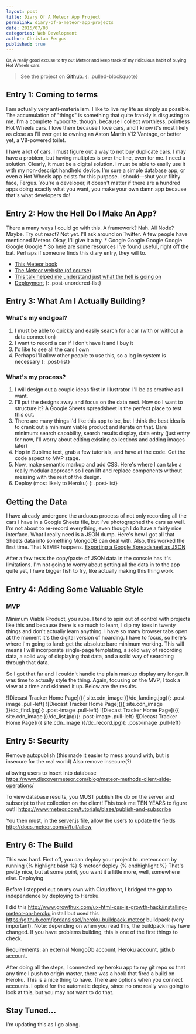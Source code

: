 ```yaml
---
layout: post
title: Diary Of A Meteor App Project
permalink: diary-of-a-meteor-app-projects
date: 2015/07/03 
categories: Web Development
author: Christan Fergus
published: true
---
```

<small>Or, A really good excuse to try out Meteor and keep track of my ridiculous habit of buying Hot Wheels cars.</small>

>See the project on [Github](https://github.com/fergd/diecasttracker).
{: .pulled-blockquote}

## Entry 1: Coming to terms ##

I am actually very anti-materialism. I like to live my life as simply as possible. The accumulation of "things" is something that quite frankly is disgusting to me. I'm a complete hypocrite, though, because I collect worthless, pointless Hot Wheels cars. I love them because I love cars, and I know it's most likely as close as I'll ever get to owning an Aston Martin V12 Vantage, or better yet, a V8-powered toilet. 

I have a lot of cars. I must figure out a way to not buy duplicate cars. I may have a problem, but having multiples is over the line, even for me. I need a solution. Clearly, it must be a digital solution. I must be able to easily use it with my non-descript handheld device. I'm sure a simple database app, or even a Hot Wheels app exists for this purpose. I should&mdash;shut your filthy face, Fergus. You're a developer, it doesn't matter if there are a hundred apps doing exactly what you want, you make your own damn app because that's what developers do! 

## Entry 2: How the Hell Do I Make An App? ##

There a many ways I could go with this. A framework? Nah. All Node? Maybe. Try out react? Not yet. I'll ask around on Twitter. A few people have mentioned Meteor. Okay, I'll give it a try. * Google Google Google Google Google Google * So here are some resources I've found useful, right off the bat. Perhaps if someone finds this diary entry, they will to.

- [This Meteor book](http://meteortips.com/first-meteor-tutorial/)
- [The Meteor website (of course)](https://www.meteor.com/)
- [This talk helped me understand just what the hell is going on](https://www.youtube.com/watch?v=SYqyWff6iMQ)
- [Deployment](https://www.youtube.com/watch?v=6xdHYMddtIw)
{: .post-unordered-list}

## Entry 3: What Am I Actually Building? ##

### What's my end goal? ###
1. I must be able to quickly and easily search for a car (with or without a data connection) 
2. I want to record a car if I don't have it and I buy it
3. I'd like to see all the cars I own
4. Perhaps I'll allow other people to use this, so a log in system is necessary
{: .post-list}

### What's my process? ###

1. I will design out a couple ideas first in Illustrator. I'll be as creative as I want. 
2. I'll put the designs away and focus on the data next. How do I want to structure it? A Google Sheets spreadsheet is the perfect place to test this out.
3. There are many things I'd like this app to be, but I think the best idea is to crank out a minimum viable product and iterate on that. Bare minimum: search capability, search results display, data entry (just entry for now, I'll worry about editing existing collections and adding images later)
4. Hop in Sublime text, grab a few tutorials, and have at the code. Get the code aspect to MVP stage.
5. Now, make semantic markup and add CSS. Here's where I can take a really modular approach so I can lift and replace components without messing with the rest of the design. 
6. Deploy (most likely to Heroku)
{: .post-list}

## Getting the Data ##

I have already undergone the arduous process of not only recording all the cars I have in a Google Sheets file, but I've photographed the cars as well. I'm not about to re-record everything, even though I do have a fairly nice interface. What I really need is a JSON dump. Here's how I got all that Sheets data into something MongoDB can deal with. Also, this worked the first time. That NEVER happens. [Exporting a Google Spreadsheet as JSON](http://blog.pamelafox.org/2013/06/exporting-google-spreadsheet-as-json.html) 

After a few tests the copy/paste of JSON data in the console has it's limitations. I'm not going to worry about getting all the data in to the app quite yet, I have bigger fish to fry, like actually making this thing work. 

## Entry 4: Adding Some Valuable Style ##

### MVP ###

Minimum Viable Product, you rube. I tend to spin out of control with projects like this and because there is so much to learn, I dip my toes in twenty things and don't actually learn anything. I have so many browser tabs open at the moment it's the digital version of hoarding. I have to focus, so here's where I'm going to land: get the absolute bare minimum working. This will means I will incorporate single-page templating, a solid way of recording data, a solid way of displaying that data, and a solid way of searching through that data. 

So I got that far and I couldn't handle the plain markup display any longer. It was time to actually style the thing. Again, focusing on the MVP, I took a view at a time and skinned it up. Below are the results. 

![Diecast Tracker Home Page]({{ site.cdn_image }}/dc_landing.jpg){: .post-image .pull-left}
![Diecast Tracker Home Page]({{ site.cdn_image }}/dc_find.jpg){: .post-image .pull-left}
![Diecast Tracker Home Page]({{ site.cdn_image }}/dc_list.jpg){: .post-image .pull-left}
![Diecast Tracker Home Page]({{ site.cdn_image }}/dc_record.jpg){: .post-image .pull-left}

## Entry 5: Security ##

Remove autopublish (this made it easier to mess around with, but is insecure for the real world)
Also remove insecure(?)

allowing users to insert into database https://www.discovermeteor.com/blog/meteor-methods-client-side-operations/

To view database results, you MUST publish the db on the server and subscript to that collection on the client! This took me TEN YEARS to figure out!! https://www.meteor.com/tutorials/blaze/publish-and-subscribe

You then must, in the server.js file, allow the users to update the fields http://docs.meteor.com/#/full/allow

## Entry 6: The Build ##

This was hard. First off, you can deploy your project to <yourappnamehere>.meteor.com by running 
{% highlight bash %}
$ meteor deploy <yourappnamehere>
{% endhighlight %}
That's pretty nice, but at some point, you want it a little more, well, somewhere else. Deploying 

Before I stepped out on my own with Cloudfront, I bridged the gap to independence by deploying to Heroku. 

I did this http://www.growthux.com/ux-html-css-js-growth-hack/installing-meteor-on-heroku install but used this https://github.com/jordansissel/heroku-buildpack-meteor buildpack (very important). Note: depending on when you read this, the buildpack may have changed. If you have problems building, this is one of the first things to check. 

Requirements: an external MongoDb account, Heroku account, github account. 

After doing all the steps, I connected my heroku app to my git repo so that any time I push to origin master, there was a hook that fired a build on Heroku. This is a nice thing to have. There are options when you connect accounts. I opted for the automatic deploy, since no one really was going to look at this, but you may not want to do that.


## Stay Tuned... ##

I'm updating this as I go along. 
